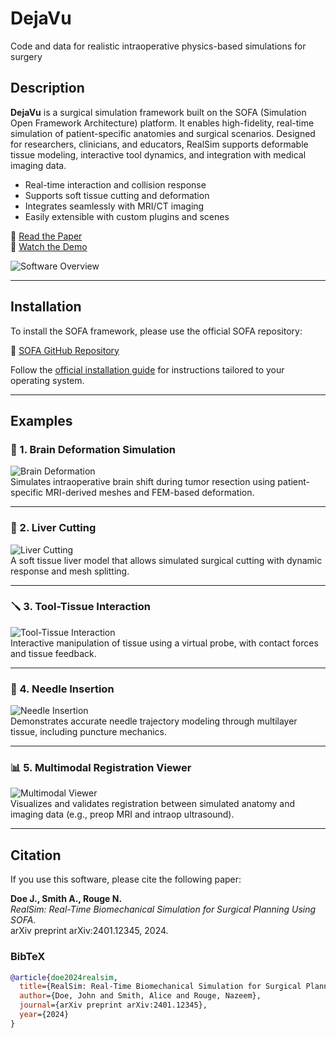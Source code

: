 # DejaVu
Code and data for realistic intraoperative physics-based simulations for surgery

## Description

**DejaVu** is a surgical simulation framework built on the SOFA (Simulation Open Framework Architecture) platform. It enables high-fidelity, real-time simulation of patient-specific anatomies and surgical scenarios. Designed for researchers, clinicians, and educators, RealSim supports deformable tissue modeling, interactive tool dynamics, and integration with medical imaging data.

- Real-time interaction and collision response  
- Supports soft tissue cutting and deformation  
- Integrates seamlessly with MRI/CT imaging  
- Easily extensible with custom plugins and scenes  

📄 [Read the Paper](https://arxiv.org/abs/2401.12345)  
🎥 [Watch the Demo](https://youtu.be/demo-video-link)

![Software Overview](images/overview.png)

---

## Installation

To install the SOFA framework, please use the official SOFA repository:

🔗 [SOFA GitHub Repository](https://github.com/sofa-framework/sofa)

Follow the [official installation guide](https://www.sofa-framework.org/community/doc/getting-started/) for instructions tailored to your operating system.

---

## Examples

### 🧠 1. Brain Deformation Simulation  
![Brain Deformation](gifs/brain_deform.gif)  
Simulates intraoperative brain shift during tumor resection using patient-specific MRI-derived meshes and FEM-based deformation.

---

### 🔪 2. Liver Cutting  
![Liver Cutting](gifs/liver_cut.gif)  
A soft tissue liver model that allows simulated surgical cutting with dynamic response and mesh splitting.

---

### 🪛 3. Tool-Tissue Interaction  
![Tool-Tissue Interaction](gifs/tool_tissue.gif)  
Interactive manipulation of tissue using a virtual probe, with contact forces and tissue feedback.

---

### 🎯 4. Needle Insertion  
![Needle Insertion](gifs/needle_insertion.gif)  
Demonstrates accurate needle trajectory modeling through multilayer tissue, including puncture mechanics.

---

### 📊 5. Multimodal Registration Viewer  
![Multimodal Viewer](gifs/multimodal_viewer.gif)  
Visualizes and validates registration between simulated anatomy and imaging data (e.g., preop MRI and intraop ultrasound).

---

## Citation

If you use this software, please cite the following paper:

**Doe J., Smith A., Rouge N.**  
*RealSim: Real-Time Biomechanical Simulation for Surgical Planning Using SOFA*.  
arXiv preprint arXiv:2401.12345, 2024.

### BibTeX

```bibtex
@article{doe2024realsim,
  title={RealSim: Real-Time Biomechanical Simulation for Surgical Planning Using SOFA},
  author={Doe, John and Smith, Alice and Rouge, Nazeem},
  journal={arXiv preprint arXiv:2401.12345},
  year={2024}
}

